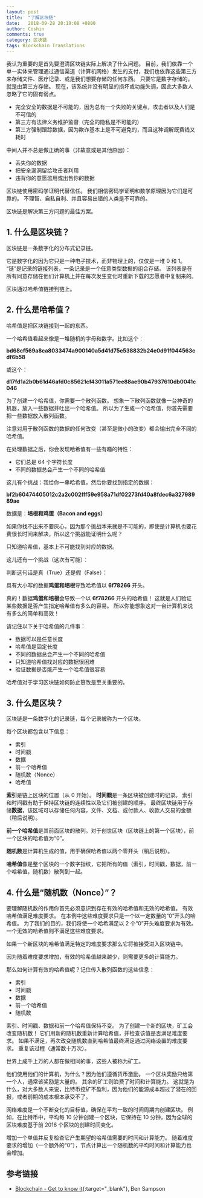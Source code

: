 ```yaml
---
layout: post
title:  "了解区块链"
date:   2018-09-28 20:19:08 +0800
author: Coshin
comments: true
category: 区块链
tags: Blockchain Translations
---
```

我认为重要的是首先要澄清区块链实际上解决了什么问题。
目前，我们依靠一个单一实体来管理通过通信渠道（计算机网络）发生的支付，我们也依靠这些第三方来存储文件、医疗记录、或是我们想要存储的任何东西。
只要它是数字存储的，就是由第三方存储。
现在，该系统并没有明显的损坏或功能失调，因此大多数人忽略了它的固有弱点。

* 完全安全的数据是不可能的，因为总有一个失败的关键点，攻击者以及人们是不可信的
* 第三方有法律义务维护监督（完全的隐私是不可能的）
* 第三方强制跟踪数据，因为欺诈基本上是不可避免的，而且这种调解既费钱又耗时

中间人并不总是做正确的事（非故意或是其他原因）：

* 丢失你的数据
* 把安全漏洞留给攻击者利用
* 违背你的意愿滥用或出售你的数据

区块链使用密码学证明代替信任。
我们相信密码学证明和数学原理因为它们是可靠的。
不理智、自私自利、并且容易出错的人类是不可靠的。

区块链是解决第三方问题的最佳方案。

## 1. 什么是区块链？

区块链是一条数字化的分布式记录链。

它是数字化的因为它只是一种电子技术，而非物理上的，仅仅是一堆 0 和 1。
“链”是记录的链接列表，一条记录是一个任意类型数据的组合存储。
该列表是在所有同意存储在他们计算机上并在每次发生变化时重新下载的志愿者中复制来的。

区块通过哈希值链接到链上。

## 2. 什么是哈希值？

哈希值是把区块链接到一起的东西。

一个哈希值看起来像是一堆随机的字母和数字。比如这个：

**bd68cf569a8ca8033474a900140a5d41d75e538832b24e0d91f044563cdf6b58**

或这个：

**d17fd1a2b0b61d46afd0c85621cf43011a571ee88ae90b47937610db0041c046**

为了创建一个哈希值，你需要一个散列函数。
想象一下散列函数就像一台神奇的机器，放入一些数据并吐出一个哈希值。
所以为了生成一个哈希值，你首先需要把一些数据放入散列函数。

注意对用于散列函数的数据的任何改变（甚至是微小的改变）都会输出完全不同的哈希值。

在处理数据之后，你会发现哈希值有一些有趣的特性：

* 它们总是 64 个字符长度
* 不同的数据总会产生一个不同的哈希值

这儿有个挑战：我给你一串哈希值，然后你要找到指定的数据：

**bf2b60474405012c2a2c002fff59e958a71df02273fd40a8fdec6a32798989ae**

数据是：**培根和鸡蛋（Bacon and eggs）**

如果你找不出来不要灰心，因为那个挑战本来就是不可能的，即使是计算机也要花费很长时间来解决，所以这个挑战能证明什么呢？

只知道哈希值，基本上不可能找到对应的数据。

这儿还有一个挑战（这次有可能）：

判断这句话是真（True）还是假（False）：

具有大小写的数据**鸡蛋和培根**导致哈希值以 **6f78266** 开头。

真的！数据**鸡蛋和培根**会导致一个以 **6f78266** 开头的哈希值！
这就是人们验证某些数据是否产生指定哈希值有多么的容易。
所以你能想象这对一台计算机来说有多么的简单和高效！

请记住以下关于哈希值的几件事：

* 数据可以是任意长度
* 哈希值是固定长度
* 不同的数据总会产生一个不同的哈希值
* 只知道哈希值找对应的数据很困难
* 验证数据是否能产生一个哈希值很容易

哈希值对于学习区块链如何防止篡改是至关重要的。

## 3. 什么是区块？

区块链是一条数字化的记录链，每个记录被称为一个区块。

每个区块都包含以下信息：

* 索引
* 时间戳
* 数据
* 前一个哈希值
* 随机数（Nonce）
* 哈希值

**索引**是链上区块的位置（从 0 开始）。
**时间戳**是一条区块被创建时的记录。
索引和时间戳有助于保持区块链的连续性以及它们被创建的顺序。
最终区块链用于存储**数据**，该区域可以存储任何内容，文件、文档、或付款人、收款人交易的金额（稍后说明）。

**前一个哈希值**是其前面区块的散列。对于创世区块（区块链上的第一个区块），前一个区块的哈希值为“0”。

**随机数**是计算机生成的值，用于确保哈希值以两个零开头（稍后说明）。

**哈希值**像是整个区块的一个数字指纹，它把所有的值（索引，时间戳，数据，前一个哈希值，随机数）散列到一起。

## 4. 什么是“随机数（Nonce）”？

要理解随机数的作用你首先必须意识到存在有效的哈希值和无效的哈希值。
有效哈希值满足难度要求。
在本例中这些难度要求只是一个以一定数量的“0”开头的哈希值。
为了我们的目的，我们将使一个哈希满足以 2 个“0”开头难度要求为有效。
一个无效的哈希值则不满足这些难度要求。

如果一个新区块的哈希值满足特定的难度要求那么它将被接受进入区块链中。

因为随着难度要求增加，有效的哈希值越来越少，则需要更多的计算能力。

那么如何计算有效的哈希值呢？记住传入散列函数的这些信息：

* 索引
* 时间戳
* 数据
* 前一个哈希值
* 随机数

索引、时间戳、数据和前一个哈希值保持不变。
为了创建一个新的区块，矿工会改变随机数！
它们用新的随机数重新计算哈希值，并检查该值是否满足难度要求。
如果不满足，再次改变随机数直到哈希值最终满足通过网络设置的难度要求。
重复该过程（通常数十万次）。

世界上成千上万的人都在做相同的事，这些人被称为矿工。

他们使用他们的计算机，为什么？因为他们遵循货币激励。
一个区块奖励只给第一个人，通常该奖励是大量的。
其余的矿工则浪费了时间和计算能力。
这就是为什么，对大多数人来说，比特币挖矿不盈利，因为他们的能源成本超过了潜在的回报，或者前期的成本根本承受不了。

网络难度是一个不断变化的目标值，确保在平均一致的时间周期内创建区块。
例如，在比特币中，平均每 10 分钟创建一个区块，它保持在 10 分钟，因为全球的区块难度基于前 2016 个区块的创建时间变化。

增加一个单值并反复检查它产生期望的哈希值需要的时间和计算能力。
随着难度要求的增加（一个额外的“0”），节点计算出一个随机数的平均时间和计算能力也会增加。

## 参考链接

* [Blockchain - Get to know it](https://blockchainhandbook.io){:target="_blank"}, Ben Sampson
